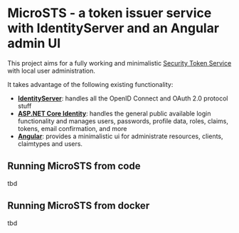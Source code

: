 # MicroSTS - a token issuer service with IdentityServer and an Angular admin UI

This project aims for a fully working and minimalistic [Security Token Service](https://en.wikipedia.org/wiki/Security_token_service) with local user administration.

It takes advantage of the following existing functionality:
- **[IdentityServer](https://identityserver.io/)**: handles all the OpenID Connect and OAuth 2.0 protocol stuff
- **[ASP.NET Core Identity](https://docs.microsoft.com/en-us/aspnet/core/security/authentication/identity?view=aspnetcore-3.1&tabs=visual-studio)**: handles the general public available login functionality and manages users, passwords, profile data, roles, claims, tokens, email confirmation, and more
- **[Angular](https://angular.io/)**: provides a minimalistic ui for administrate resources, clients, claimtypes and users.


## Running MicroSTS from code
tbd


## Running MicroSTS from docker
tbd

